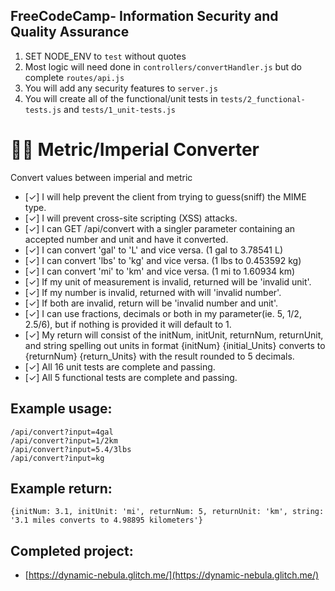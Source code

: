 **FreeCodeCamp**- Information Security and Quality Assurance
------

1) SET NODE_ENV to `test` without quotes
2) Most logic will need done in `controllers/convertHandler.js` but do complete `routes/api.js`
3) You will add any security features to `server.js`
4) You will create all of the functional/unit tests in `tests/2_functional-tests.js` and `tests/1_unit-tests.js`



# 🤘🏼 Metric/Imperial Converter
Convert values between imperial and metric

- [✓] I will help prevent the client from trying to guess(sniff) the MIME type.
- [✓] I will prevent cross-site scripting (XSS) attacks.
- [✓] I can GET /api/convert with a singler parameter containing an accepted number and unit and have it converted.
- [✓] I can convert 'gal' to 'L' and vice versa. (1 gal to 3.78541 L)
- [✓] I can convert 'lbs' to 'kg' and vice versa. (1 lbs to 0.453592 kg)
- [✓] I can convert 'mi' to 'km' and vice versa. (1 mi to 1.60934 km)
- [✓] If my unit of measurement is invalid, returned will be 'invalid unit'.
- [✓] If my number is invalid, returned with will 'invalid number'.
- [✓] If both are invalid, return will be 'invalid number and unit'.
- [✓] I can use fractions, decimals or both in my parameter(ie. 5, 1/2, 2.5/6), but if nothing is provided it will default to 1.
- [✓] My return will consist of the initNum, initUnit, returnNum, returnUnit, and string spelling out units in format {initNum} {initial_Units} converts to {returnNum} {return_Units} with the result rounded to 5 decimals.
- [✓] All 16 unit tests are complete and passing.
- [✓] All 5 functional tests are complete and passing.

Example usage:
------
```
/api/convert?input=4gal
/api/convert?input=1/2km
/api/convert?input=5.4/3lbs
/api/convert?input=kg
```

Example return:
-----
```
{initNum: 3.1, initUnit: 'mi', returnNum: 5, returnUnit: 'km', string: '3.1 miles converts to 4.98895 kilometers'}
```

## Completed project:
* [https://dynamic-nebula.glitch.me/](https://dynamic-nebula.glitch.me/)

